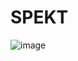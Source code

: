 # SPEKT

![image](https://github.com/norsk-datateknikk/SPEKT/assets/47660770/d3d3737b-0e56-4d88-a95b-d1a18154eaf5)
